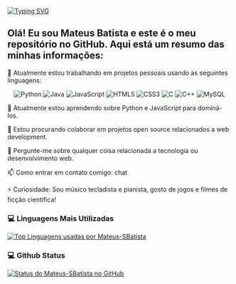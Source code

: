 <a href="https://git.io/typing-svg"><img src="https://readme-typing-svg.demolab.com?font=Fira+Code&pause=1000&width=435&lines=Bem+vindo+ao+meu+repositorio" alt="Typing SVG" /></a>

## Olá! Eu sou Mateus Batista e este é o meu repositório no GitHub. Aqui está um resumo das minhas informações:

  🔭 Atualmente estou trabalhando em projetos pessoais usando as seguintes linguagens: 
<p align="center">
  <img src="https://img.shields.io/badge/Python-3776AB?style=flat-square&logo=python&logoColor=white" alt="Python" />
  <img src="https://img.shields.io/badge/Java-ED8B00?style=flat-square&logo=java&logoColor=white" alt="Java" />
  <img src="https://img.shields.io/badge/JavaScript-F7DF1E?style=flat-square&logo=javascript&logoColor=black" alt="JavaScript" />
  <img src="https://img.shields.io/badge/HTML5-E34F26?style=flat-square&logo=html5&logoColor=white" alt="HTML5" />
  <img src="https://img.shields.io/badge/CSS3-1572B6?style=flat-square&logo=css3&logoColor=white" alt="CSS3" />
  <img src="https://img.shields.io/badge/C-00599C?style=flat-square&logo=c&logoColor=white" alt="C" />
  <img src="https://img.shields.io/badge/C++-00599C?style=flat-square&logo=c%2B%2B&logoColor=white" alt="C++" />
  <img src="https://img.shields.io/badge/MySQL-4479A1?style=flat-square&logo=mysql&logoColor=white" alt="MySQL" />
</p>
  
  🌱 Atualmente estou aprendendo sobre Python e JavaScript para dominá-los.
  
  👯 Estou procurando colaborar em projetos open source relacionados a web development.
  
  💬 Pergunte-me sobre qualquer coisa relacionada a tecnologia ou desenvolvimento web.
 
  📫 Como entrar em contato comigo: chat
  
  ⚡ Curiosidade: Sou músico tecladista e pianista, gosto de jogos e filmes de ficção científica!

<h3>💻 Linguagens Mais Utilizadas</h3>

[![Top Linguagens usadas por Mateus-SBatista](https://github-readme-stats.vercel.app/api/top-langs/?username=Mateus-SBatista&layout=compact&theme=radical)](https://github.com/Mateus-SBatista)

<h3>💻 Github Status</h3>

[![Status do Mateus-SBatista no GitHub](https://github-readme-stats.vercel.app/api?username=Mateus-SBatista&show_icons=true&theme=radical)](https://github.com/Mateus-SBatista)

